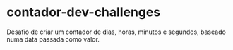 # contador-dev-challenges
 Desafio de criar um contador de dias, horas, minutos e segundos, baseado numa data passada como valor.
